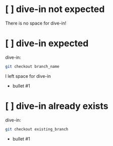 # [ ] dive-in not expected
There is no space for dive-in!

# [ ] dive-in expected
dive-in:
```sh
git checkout branch_name
```
I left space for dive-in
- bullet #1

# [ ] dive-in already exists
dive-in:
```sh
git checkout existing_branch
```

- bullet #1
